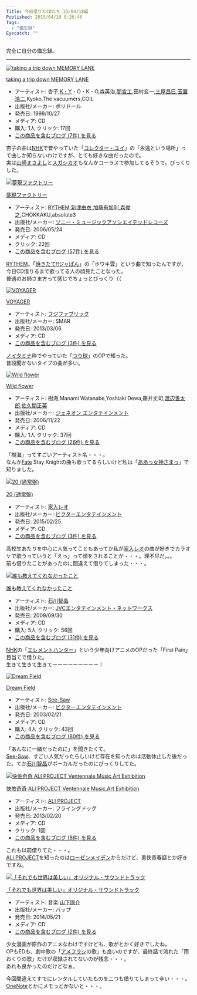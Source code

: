 ```yaml
---
Title: 今日借りたCDたち 15/04/18編
Published: 2015/04/19 0:26:46
Tags:
  - "備忘録"
Eyecatch: ""
---
```

<p>完全に自分の備忘録。</p>

***

<p><div class="hatena-asin-detail"><a href="http://www.amazon.co.jp/exec/obidos/ASIN/B00003WG5B/ovis91-22/"><img src="http://ecx.images-amazon.com/images/I/511NfGuwzXL._SL160_.jpg" class="hatena-asin-detail-image" alt="taking a trip down MEMORY LANE" title="taking a trip down MEMORY LANE"></a><div class="hatena-asin-detail-info"><p class="hatena-asin-detail-title"><a href="http://www.amazon.co.jp/exec/obidos/ASIN/B00003WG5B/ovis91-22/">taking a trip down MEMORY LANE</a></p><ul><li><span class="hatena-asin-detail-label">アーティスト:</span> 杏子,<a class="keyword" href="http://d.hatena.ne.jp/keyword/K%A1%A6Y">K・Y</a>・O・K・O,森英治,<a class="keyword" href="http://d.hatena.ne.jp/keyword/%B4%D6%B5%DC%B9%A9">間宮工</a>,田村玄一,<a class="keyword" href="http://d.hatena.ne.jp/keyword/%C5%DA%B2%B0%BE%BB%CC%A6">土屋昌巳</a>,<a class="keyword" href="http://d.hatena.ne.jp/keyword/%B6%CC%C3%D6%B9%C0%C6%F3">玉置浩二</a>,Kyoko,The vacuumers,COIL</li><li><span class="hatena-asin-detail-label">出版社/メーカー:</span> ポリドール</li><li><span class="hatena-asin-detail-label">発売日:</span> 1999/10/27</li><li><span class="hatena-asin-detail-label">メディア:</span> CD</li><li><span class="hatena-asin-detail-label">購入</span>: 1人 <span class="hatena-asin-detail-label">クリック</span>: 17回</li><li><a href="http://d.hatena.ne.jp/asin/B00003WG5B/ovis91-22" target="_blank">この商品を含むブログ (7件) を見る</a></li></ul></div><div class="hatena-asin-detail-foot"></div></div></p>

<p>杏子の曲は<a class="keyword" href="http://d.hatena.ne.jp/keyword/NHK">NHK</a>で昔やっていた「<a class="keyword" href="http://d.hatena.ne.jp/keyword/%A5%B3%A5%EC%A5%AF%A5%BF%A1%BC%A1%A6%A5%E6%A5%A4">コレクター・ユイ</a>」の「永遠という場所」って曲しか知らないわけですが、とても好きな曲だったので。<br/>
実は<a class="keyword" href="http://d.hatena.ne.jp/keyword/%BB%B3%BA%EA%A4%DE%A4%B5%A4%E8%A4%B7">山崎まさよし</a>と<a class="keyword" href="http://d.hatena.ne.jp/keyword/%A5%B9%A5%AC%A5%B7%A5%AB%A5%AA">スガシカオ</a>もなんかコーラスで参加してるそうで。びっくりした。</p>

<p><div class="hatena-asin-detail"><a href="http://www.amazon.co.jp/exec/obidos/ASIN/B000F9UDAI/ovis91-22/"><img src="http://ecx.images-amazon.com/images/I/41MBEj9GnFL._SL160_.jpg" class="hatena-asin-detail-image" alt="夢現ファクトリー" title="夢現ファクトリー"></a><div class="hatena-asin-detail-info"><p class="hatena-asin-detail-title"><a href="http://www.amazon.co.jp/exec/obidos/ASIN/B000F9UDAI/ovis91-22/">夢現ファクトリー</a></p><ul><li><span class="hatena-asin-detail-label">アーティスト:</span> <a class="keyword" href="http://d.hatena.ne.jp/keyword/RYTHEM">RYTHEM</a>,<a class="keyword" href="http://d.hatena.ne.jp/keyword/%BF%B7%C4%C5%CD%B3%B0%E1">新津由衣</a>,<a class="keyword" href="http://d.hatena.ne.jp/keyword/%B2%C3%C6%A3%CD%AD%B2%C3%CD%F8">加藤有加利</a>,<a class="keyword" href="http://d.hatena.ne.jp/keyword/%BF%B9%BD%D3%C7%B7">森俊之</a>,CHOKKAKU,absolute3</li><li><span class="hatena-asin-detail-label">出版社/メーカー:</span> <a class="keyword" href="http://d.hatena.ne.jp/keyword/%A5%BD%A5%CB%A1%BC%A1%A6%A5%DF%A5%E5%A1%BC%A5%B8%A5%C3%A5%AF%A5%A2%A5%BD%A5%B7%A5%A8%A5%A4%A5%C6%A5%C3%A5%C9%A5%EC%A5%B3%A1%BC%A5%BA">ソニー・ミュージックアソシエイテッドレコーズ</a></li><li><span class="hatena-asin-detail-label">発売日:</span> 2006/05/24</li><li><span class="hatena-asin-detail-label">メディア:</span> CD</li><li> <span class="hatena-asin-detail-label">クリック</span>: 22回</li><li><a href="http://d.hatena.ne.jp/asin/B000F9UDAI/ovis91-22" target="_blank">この商品を含むブログ (57件) を見る</a></li></ul></div><div class="hatena-asin-detail-foot"></div></div></p>

<p><a class="keyword" href="http://d.hatena.ne.jp/keyword/RYTHEM">RYTHEM</a>。「<a class="keyword" href="http://d.hatena.ne.jp/keyword/%BE%C6%A4%AD%A4%BF%A4%C6%21%21%A5%B8%A5%E3%A4%D1%A4%F3">焼きたて!!ジャぱん</a>」の「ホウキ雲」という曲で知ったんですが、今日CD借りるまで歌ってる人の顔見たことなった。<br/>
普通のお姉さま方って感じでちょっとびっくり（（</p>

<p><div class="hatena-asin-detail"><a href="http://www.amazon.co.jp/exec/obidos/ASIN/B00AQ3EQKG/ovis91-22/"><img src="http://ecx.images-amazon.com/images/I/31xC0gth1OL._SL160_.jpg" class="hatena-asin-detail-image" alt="VOYAGER" title="VOYAGER"></a><div class="hatena-asin-detail-info"><p class="hatena-asin-detail-title"><a href="http://www.amazon.co.jp/exec/obidos/ASIN/B00AQ3EQKG/ovis91-22/">VOYAGER</a></p><ul><li><span class="hatena-asin-detail-label">アーティスト:</span> <a class="keyword" href="http://d.hatena.ne.jp/keyword/%A5%D5%A5%B8%A5%D5%A5%A1%A5%D6%A5%EA%A5%C3%A5%AF">フジファブリック</a></li><li><span class="hatena-asin-detail-label">出版社/メーカー:</span> SMAR</li><li><span class="hatena-asin-detail-label">発売日:</span> 2013/03/06</li><li><span class="hatena-asin-detail-label">メディア:</span> CD</li><li><a href="http://d.hatena.ne.jp/asin/B00AQ3EQKG/ovis91-22" target="_blank">この商品を含むブログ (3件) を見る</a></li></ul></div><div class="hatena-asin-detail-foot"></div></div>
<a class="keyword" href="http://d.hatena.ne.jp/keyword/%A5%CE%A5%A4%A5%BF%A5%DF%A5%CA">ノイタミナ</a>枠でやっていた「<a class="keyword" href="http://d.hatena.ne.jp/keyword/%A4%C4%A4%EA%B5%E5">つり球</a>」のOPで知った。<br/>
普段聞かないタイプの曲が多い。</p>

<p><div class="hatena-asin-detail"><a href="http://www.amazon.co.jp/exec/obidos/ASIN/B000J3FEEK/ovis91-22/"><img src="http://ecx.images-amazon.com/images/I/51YZQ1HM84L._SL160_.jpg" class="hatena-asin-detail-image" alt="Wild flower" title="Wild flower"></a><div class="hatena-asin-detail-info"><p class="hatena-asin-detail-title"><a href="http://www.amazon.co.jp/exec/obidos/ASIN/B000J3FEEK/ovis91-22/">Wild flower</a></p><ul><li><span class="hatena-asin-detail-label">アーティスト:</span> 樹海,Manami Watanabe,Yoshiaki Dewa,藤井丈司,<a class="keyword" href="http://d.hatena.ne.jp/keyword/%C5%CF%CA%D5%C1%B1%C2%C0%CF%BA">渡辺善太郎</a>,<a class="keyword" href="http://d.hatena.ne.jp/keyword/%BA%B4%B5%D7%B4%D6%C0%B5%B1%D1">佐久間正英</a></li><li><span class="hatena-asin-detail-label">出版社/メーカー:</span> <a class="keyword" href="http://d.hatena.ne.jp/keyword/%A5%B8%A5%A7%A5%CD%A5%AA%A5%F3%20%A5%A8%A5%F3%A5%BF%A5%C6%A5%A4%A5%F3%A5%E1%A5%F3%A5%C8">ジェネオン エンタテインメント</a></li><li><span class="hatena-asin-detail-label">発売日:</span> 2006/11/22</li><li><span class="hatena-asin-detail-label">メディア:</span> CD</li><li><span class="hatena-asin-detail-label">購入</span>: 1人 <span class="hatena-asin-detail-label">クリック</span>: 37回</li><li><a href="http://d.hatena.ne.jp/asin/B000J3FEEK/ovis91-22" target="_blank">この商品を含むブログ (26件) を見る</a></li></ul></div><div class="hatena-asin-detail-foot"></div></div>
「樹海」ってすごいアーティスト名・・・。<br/>
なんか<a class="keyword" href="http://d.hatena.ne.jp/keyword/Fate">Fate</a> Stay Knightの曲も歌ってるらしいけど私は「<a class="keyword" href="http://d.hatena.ne.jp/keyword/%A4%A2%A4%A2%A4%C3%BD%F7%BF%C0%A4%B5%A4%DE%A4%C3">ああっ女神さまっ</a>」で知りました。</p>

<p><div class="hatena-asin-detail"><a href="http://www.amazon.co.jp/exec/obidos/ASIN/B00SZK91RU/ovis91-22/"><img src="http://ecx.images-amazon.com/images/I/51735XJOUbL._SL160_.jpg" class="hatena-asin-detail-image" alt="20 (通常盤)" title="20 (通常盤)"></a><div class="hatena-asin-detail-info"><p class="hatena-asin-detail-title"><a href="http://www.amazon.co.jp/exec/obidos/ASIN/B00SZK91RU/ovis91-22/">20 (通常盤)</a></p><ul><li><span class="hatena-asin-detail-label">アーティスト:</span> <a class="keyword" href="http://d.hatena.ne.jp/keyword/%B2%C8%C6%FE%A5%EC%A5%AA">家入レオ</a></li><li><span class="hatena-asin-detail-label">出版社/メーカー:</span> <a class="keyword" href="http://d.hatena.ne.jp/keyword/%A5%D3%A5%AF%A5%BF%A1%BC%A5%A8%A5%F3%A5%BF%A5%C6%A5%A4%A5%F3%A5%E1%A5%F3%A5%C8">ビクターエンタテインメント</a></li><li><span class="hatena-asin-detail-label">発売日:</span> 2015/02/25</li><li><span class="hatena-asin-detail-label">メディア:</span> CD</li><li><a href="http://d.hatena.ne.jp/asin/B00SZK91RU/ovis91-22" target="_blank">この商品を含むブログ (3件) を見る</a></li></ul></div><div class="hatena-asin-detail-foot"></div></div>
高校生あたりを中心に人気ってこともあってか私が<a class="keyword" href="http://d.hatena.ne.jp/keyword/%B2%C8%C6%FE%A5%EC%A5%AA">家入レオ</a>の曲が好きでカラオケで歌うっていうと「えっ」って顔をされることが・・・。理不尽だ。。。<br/>
前も借りたことがあったのに間違えて借りてしまった・・・。</p>

<p><div class="hatena-asin-detail"><a href="http://www.amazon.co.jp/exec/obidos/ASIN/B002HUQ1P4/ovis91-22/"><img src="http://ecx.images-amazon.com/images/I/51qVKeQmn1L._SL160_.jpg" class="hatena-asin-detail-image" alt="誰も教えてくれなかったこと" title="誰も教えてくれなかったこと"></a><div class="hatena-asin-detail-info"><p class="hatena-asin-detail-title"><a href="http://www.amazon.co.jp/exec/obidos/ASIN/B002HUQ1P4/ovis91-22/">誰も教えてくれなかったこと</a></p><ul><li><span class="hatena-asin-detail-label">アーティスト:</span> <a class="keyword" href="http://d.hatena.ne.jp/keyword/%C0%D0%C0%EE%C3%D2%BE%BD">石川智晶</a></li><li><span class="hatena-asin-detail-label">出版社/メーカー:</span> <a class="keyword" href="http://d.hatena.ne.jp/keyword/JVC%A5%A8%A5%F3%A5%BF%A5%C6%A5%A4%A5%F3%A5%E1%A5%F3%A5%C8%A1%A6%A5%CD%A5%C3%A5%C8%A5%EF%A1%BC%A5%AF%A5%B9">JVCエンタテインメント・ネットワークス</a></li><li><span class="hatena-asin-detail-label">発売日:</span> 2009/09/30</li><li><span class="hatena-asin-detail-label">メディア:</span> CD</li><li><span class="hatena-asin-detail-label">購入</span>: 5人 <span class="hatena-asin-detail-label">クリック</span>: 56回</li><li><a href="http://d.hatena.ne.jp/asin/B002HUQ1P4/ovis91-22" target="_blank">この商品を含むブログ (31件) を見る</a></li></ul></div><div class="hatena-asin-detail-foot"></div></div>
<a class="keyword" href="http://d.hatena.ne.jp/keyword/NHK">NHK</a>の「<a class="keyword" href="http://d.hatena.ne.jp/keyword/%A5%A8%A5%EC%A5%E1%A5%F3%A5%C8%A5%CF%A5%F3%A5%BF%A1%BC">エレメントハンター</a>」という少年向けアニメのOPだった「First Pain」目当てで借りた。<br/>
生きて生きて生きてーーーーーーーーー！</p>

<p><div class="hatena-asin-detail"><a href="http://www.amazon.co.jp/exec/obidos/ASIN/B000083G9F/ovis91-22/"><img src="http://ecx.images-amazon.com/images/I/419S6ME1HFL._SL160_.jpg" class="hatena-asin-detail-image" alt="Dream Field" title="Dream Field"></a><div class="hatena-asin-detail-info"><p class="hatena-asin-detail-title"><a href="http://www.amazon.co.jp/exec/obidos/ASIN/B000083G9F/ovis91-22/">Dream Field</a></p><ul><li><span class="hatena-asin-detail-label">アーティスト:</span> <a class="keyword" href="http://d.hatena.ne.jp/keyword/See-Saw">See-Saw</a></li><li><span class="hatena-asin-detail-label">出版社/メーカー:</span> <a class="keyword" href="http://d.hatena.ne.jp/keyword/%A5%D3%A5%AF%A5%BF%A1%BC%A5%A8%A5%F3%A5%BF%A5%C6%A5%A4%A5%F3%A5%E1%A5%F3%A5%C8">ビクターエンタテインメント</a></li><li><span class="hatena-asin-detail-label">発売日:</span> 2003/02/21</li><li><span class="hatena-asin-detail-label">メディア:</span> CD</li><li><span class="hatena-asin-detail-label">購入</span>: 4人 <span class="hatena-asin-detail-label">クリック</span>: 43回</li><li><a href="http://d.hatena.ne.jp/asin/B000083G9F/ovis91-22" target="_blank">この商品を含むブログ (60件) を見る</a></li></ul></div><div class="hatena-asin-detail-foot"></div></div>
「あんなに一緒だったのに」を聞きたくて。<br/>
<a class="keyword" href="http://d.hatena.ne.jp/keyword/See-Saw">See-Saw</a>、すごい人気だったらしいけど存在を知ったのは活動休止した後だった。てか<a class="keyword" href="http://d.hatena.ne.jp/keyword/%C0%D0%C0%EE%C3%D2%BE%BD">石川智晶</a>がボーカルだったのにびっくりしてた。</p>

<p><div class="hatena-asin-detail"><a href="http://www.amazon.co.jp/exec/obidos/ASIN/B00AM12OII/ovis91-22/"><img src="http://ecx.images-amazon.com/images/I/41rugyCQ1AL._SL160_.jpg" class="hatena-asin-detail-image" alt="快恠奇奇 ALI PROJECT Ventennale Music,Art Exhibition" title="快恠奇奇 ALI PROJECT Ventennale Music,Art Exhibition"></a><div class="hatena-asin-detail-info"><p class="hatena-asin-detail-title"><a href="http://www.amazon.co.jp/exec/obidos/ASIN/B00AM12OII/ovis91-22/">快恠奇奇 ALI PROJECT Ventennale Music,Art Exhibition</a></p><ul><li><span class="hatena-asin-detail-label">アーティスト:</span> <a class="keyword" href="http://d.hatena.ne.jp/keyword/ALI%20PROJECT">ALI PROJECT</a></li><li><span class="hatena-asin-detail-label">出版社/メーカー:</span> フライングドッグ</li><li><span class="hatena-asin-detail-label">発売日:</span> 2013/02/20</li><li><span class="hatena-asin-detail-label">メディア:</span> CD</li><li> <span class="hatena-asin-detail-label">クリック</span>: 1回</li><li><a href="http://d.hatena.ne.jp/asin/B00AM12OII/ovis91-22" target="_blank">この商品を含むブログ (8件) を見る</a></li></ul></div><div class="hatena-asin-detail-foot"></div></div>
これも以前借りてた・・・。<br/>
<a class="keyword" href="http://d.hatena.ne.jp/keyword/ALI%20PROJECT">ALI PROJECT</a>を知ったのは<a class="keyword" href="http://d.hatena.ne.jp/keyword/%A5%ED%A1%BC%A5%BC%A5%F3%A5%E1%A5%A4%A5%C7%A5%F3">ローゼンメイデン</a>からだけど、勇侠青春謳とか好きですね。</p>

<p><div class="hatena-asin-detail"><a href="http://www.amazon.co.jp/exec/obidos/ASIN/B00J3XWXN2/ovis91-22/"><img src="http://ecx.images-amazon.com/images/I/51v4yBXLDTL._SL160_.jpg" class="hatena-asin-detail-image" alt="「それでも世界は美しい」オリジナル・サウンドトラック" title="「それでも世界は美しい」オリジナル・サウンドトラック"></a><div class="hatena-asin-detail-info"><p class="hatena-asin-detail-title"><a href="http://www.amazon.co.jp/exec/obidos/ASIN/B00J3XWXN2/ovis91-22/">「それでも世界は美しい」オリジナル・サウンドトラック</a></p><ul><li><span class="hatena-asin-detail-label">アーティスト:</span> 音楽:<a class="keyword" href="http://d.hatena.ne.jp/keyword/%BB%B3%B2%BC%B9%AF%B2%F0">山下康介</a></li><li><span class="hatena-asin-detail-label">出版社/メーカー:</span> バップ</li><li><span class="hatena-asin-detail-label">発売日:</span> 2014/05/21</li><li><span class="hatena-asin-detail-label">メディア:</span> CD</li><li><a href="http://d.hatena.ne.jp/asin/B00J3XWXN2/ovis91-22" target="_blank">この商品を含むブログ (2件) を見る</a></li></ul></div><div class="hatena-asin-detail-foot"></div></div>
少女漫画が原作のアニメなわけですけども、歌がとかく好きでしたね。<br/>
OPもEDも、劇中歌の「<a class="keyword" href="http://d.hatena.ne.jp/keyword/%A5%A2%A5%E1%A5%D5%A5%E9%A5%B7">アメフラシ</a>の歌」も良いのですが、最終話で流れた「雨おくりの歌」だけが収録されてないのが残念・・・。<br/>
あれも良かったのだけどなぁ。</p>

<p>今回間違えてすでにレンタルしていたものを二つも借りてしまって辛い・・・。<br/>
<a class="keyword" href="http://d.hatena.ne.jp/keyword/OneNote">OneNote</a>とかにメモっとかないと・・・。</p>
